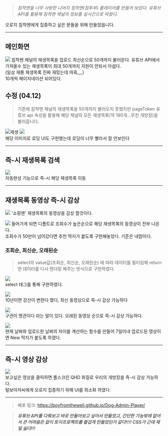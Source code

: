 > _침착맨을 너무 사랑한 나머지 침착맨(침투부) 플레이어를 만들어 보았다. 유튜브 API를 활용해 침착맨 채널의 정보를 실시간으로 따왔다._

오로지 침착맨에게 집중하고 싶은 분들을 위해 만들었읍니다.

***

## 메인화면

![](https://images.velog.io/images/boyfromthewell/post/0488b663-59bb-47cc-9e10-2ffeb3f8ac8c/image.png) 
침착맨 채널의 재생목록을 업로드 최신순으로 50개까지 불러온다. 유튜브 API에서 가져올수 있는 재생목록이 최대 50개까지 지원이 안되서 아쉽다.  
(일상 재롱 재생목록 진짜 재밌는데 따흑,,,,)  
10개씩 페이지네이션 되어있다.  

## 수정 (04.12)

> 기존에 침착맨 채널의 재생목록을 50개까지 불러오지 못했지만 pageToken 유튜브 api 속성을 활용해 해당 채널의 모든 재생목록(약 190개...무친 개방장)을 불러옵니다.  

![재생](https://user-images.githubusercontent.com/86250281/162775949-4a7cebd6-78d0-434e-8641-4e0eb25dbc01.png)
![](https://images.velog.io/images/boyfromthewell/post/e0dc0ae7-c8d4-45a3-8749-71400d79ffed/dog-admin-zero.gif)  
해당 이미지로 로딩 UI도 구현했는데 로딩이 너무 빨라서 잘 안보인다
***
## 즉-시 재생목록 검색

![](https://velog.velcdn.com/images/boyfromthewell/post/e3ad57f3-cec2-43c2-8e9a-3d957e05c051/image.png)  
자동완성 기능으로 즉-시 해당 재생목록 이동  

***
## 재생목록 동영상 즉-시 감상

![](https://images.velog.io/images/boyfromthewell/post/78cb643e-58ca-4e89-a12c-d4bf8a08c74d/image.png)  '쇼핑맨' 재생목록의 동영상을 감상 할것이다.

![](https://images.velog.io/images/boyfromthewell/post/046b040f-7331-4ea5-821a-c707def56a40/image.png)  들어가게 되면 디폴트로 조회수가 높은순으로 해당 재생목록의 동영상이 전부 나온다.  
조회수가 50만이 넘어갔다면 추천 딱지가 붙도록 구현해놓았다. 기준은 내맘이다.

### 조회순, 최신순, 오래된순

>select의 value값(조회순, 최신순, 오래된순) 에 따라 데이터를 필터링해 return 한 데이터를 다시 렌더링 해주는 방식으로 구현하였다.

![](https://images.velog.io/images/boyfromthewell/post/21a1511b-1031-416f-bebd-f43712bc18ea/image.png)  
select 태그를 통해 구현하였다.

![](https://images.velog.io/images/boyfromthewell/post/a7291283-924b-44fa-a9a4-1d42199784b3/image.png)  
10년이면 강산이 변한다 했다, 최신 동영상으로 즉-시 감상 가능하다

![](https://images.velog.io/images/boyfromthewell/post/c0ab044d-c423-4781-921d-99606dcb48ec/image.png)  
구관이 명관이다 라는 말이 있다. 오래된 동영상 순으로 즉-시 감상 가능하다. 

![](https://images.velog.io/images/boyfromthewell/post/097c2fd4-df32-462d-bc01-c8281a350b62/image.png)  
현재 날짜와 업로드한 날짜의 차이를 계산하는 함수를 만들어 7일이내 업로드된 영상이면 New 딱지가 붙도록 하였다.
***
## 즉-시 영상 감상

![](https://images.velog.io/images/boyfromthewell/post/c26fbdfa-09cf-46a2-b081-7143579515f6/image.png)  
보고싶은 영상을 클릭하면 풀스크린 QHD 화질로 우리의 개방장을 즉-시 감상 가능하다.  
털보아저씨에게 오로지 집중하기 위해 UI를 최소화 하였다.


***
>배포 링크: https://boyfromthewell.github.io/Dog-Admin-Player/

> _**유튜브 API를 다뤄보고 바로 만들어보고 싶어서 만들었고, 간단한 기능밖에 없어서 큰 어려움은 없이 토이프로젝트를 즐겁게 만들었던거 같다!!!! CSS가 근데 제일 싫다!!!**_

